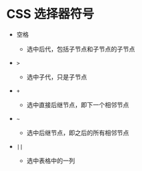 # CSS 选择器符号

- 空格
    - 选中后代，包括子节点和子节点的子节点

- `>`
    - 选中子代，只是子节点

- `+`
    - 选中直接后继节点，即下一个相邻节点

- `~`
    - 选中后继节点，即之后的所有相邻节点

- `||`
    - 选中表格中的一列

